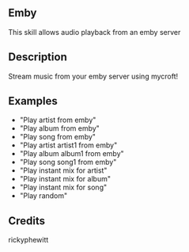 ## Emby
This skill allows audio playback from an emby server

## Description
Stream music from your emby server using mycroft!

## Examples
 - "Play artist from emby"
 - "Play album from emby"
 - "Play song from emby"
 - "Play artist artist1 from emby"
 - "Play album album1 from emby"
 - "Play song song1 from emby"
 - "Play instant mix for artist"
 - "Play instant mix for album"
 - "Play instant mix for song"
 - "Play random"


## Credits
rickyphewitt


